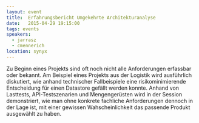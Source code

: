 ```yaml
---
layout: event
title:  Erfahrungsbericht Umgekehrte Architekturanalyse
date:   2015-04-29 19:15:00
tags: events
speakers:
  - jarrasz
  - cmennerich
location: synyx
---
```


Zu Beginn eines Projekts sind oft noch nicht alle Anforderungen erfassbar oder bekannt. Am Beispiel eines Projekts aus der Logistik wird ausführlich diskutiert, wie anhand technischer Fallbeispiele eine risikominimierende Entscheidung für einen Datastore gefällt werden konnte. Anhand von Lasttests, API-Testszenarien und Mengengerüsten wird in der Session demonstriert, wie man ohne konkrete fachliche Anforderungen dennoch in der Lage ist, mit einer gewissen Wahscheinlichkeit das passende Produkt ausgewählt zu haben.